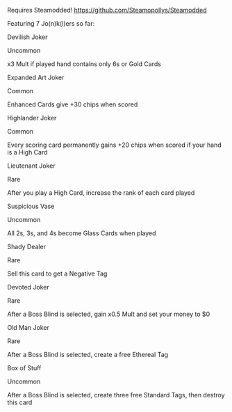 Requires Steamodded!
https://github.com/Steamopollys/Steamodded

Featuring 7 Jo(n)k(l)ers so far:

Devilish Joker

Uncommon

x3 Mult if played hand contains only 6s or Gold Cards

Expanded Art Joker

Common

Enhanced Cards give +30 chips when scored

Highlander Joker

Common

Every scoring card permanently gains +20 chips when scored if your hand is a High Card

Lieutenant Joker

Rare

After you play a High Card, increase the rank of each card played

Suspicious Vase

Uncommon

All 2s, 3s, and 4s become Glass Cards when played

Shady Dealer

Rare

Sell this card to get a Negative Tag

Devoted Joker

Rare

After a Boss Blind is selected, gain x0.5 Mult and set your money to $0

Old Man Joker

Rare

After a Boss Blind is selected, create a free Ethereal Tag

Box of Stuff

Uncommon

After a Boss Blind is selected, create three free Standard Tags, then destroy this card
